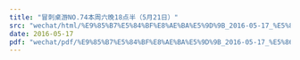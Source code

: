 ```yaml
---
title: "冒刺桌游NO.74本周六晚18点半（5月21日）"
src: "wechat/html/%E9%85%B7%E5%84%BF%E8%AE%BA%E5%9D%9B_2016-05-17_%E5%86%92%E5%88%BA%E6%A1%8C%E6%B8%B8NO.74%E6%9C%AC%E5%91%A8%E5%85%AD%E6%99%9A18%E7%82%B9%E5%8D%8A%EF%BC%885%E6%9C%8821%E6%97%A5%EF%BC%89.html"
date: 2016-05-17
pdf: "wechat/pdf/%E9%85%B7%E5%84%BF%E8%AE%BA%E5%9D%9B_2016-05-17_%E5%86%92%E5%88%BA%E6%A1%8C%E6%B8%B8NO.74%E6%9C%AC%E5%91%A8%E5%85%AD%E6%99%9A18%E7%82%B9%E5%8D%8A%EF%BC%885%E6%9C%8821%E6%97%A5%EF%BC%89.pdf"
---
```

